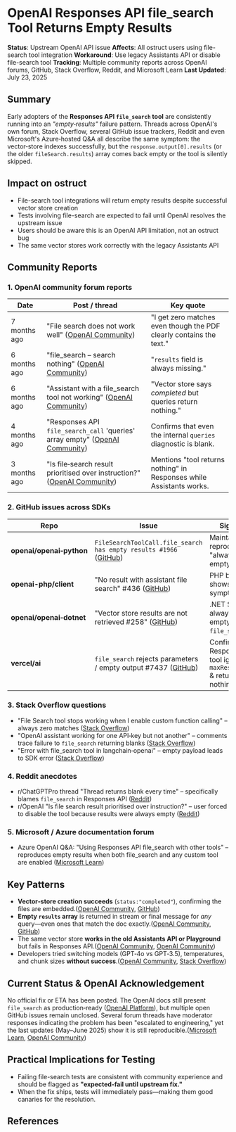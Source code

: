 # OpenAI Responses API file_search Tool Returns Empty Results

**Status**: Upstream OpenAI API issue
**Affects**: All ostruct users using file-search tool integration
**Workaround**: Use legacy Assistants API or disable file-search tool
**Tracking**: Multiple community reports across OpenAI forums, GitHub, Stack Overflow, Reddit, and Microsoft Learn
**Last Updated**: July 23, 2025

## Summary

Early adopters of the **Responses API `file_search` tool** are consistently running into an *"empty‐results"* failure pattern. Threads across OpenAI's own forum, Stack Overflow, several GitHub issue trackers, Reddit and even Microsoft's Azure‑hosted Q&A all describe the same symptom: the vector‑store indexes successfully, but the `response.output[0].results` (or the older `fileSearch.results`) array comes back empty or the tool is silently skipped.

## Impact on ostruct

- File-search tool integrations will return empty results despite successful vector store creation
- Tests involving file-search are expected to fail until OpenAI resolves the upstream issue
- Users should be aware this is an OpenAI API limitation, not an ostruct bug
- The same vector stores work correctly with the legacy Assistants API

## Community Reports

### 1. OpenAI community forum reports

| Date         | Post / thread                                                                    | Key quote                                                            |
| ------------ | -------------------------------------------------------------------------------- | -------------------------------------------------------------------- |
| 7 months ago | "File search does not work well" ([OpenAI Community][1])                         | "I get zero matches even though the PDF clearly contains the text."  |
| 6 months ago | "file\_search – search nothing" ([OpenAI Community][2])                          | "`results` field is always missing."                                 |
| 6 months ago | "Assistant with a file\_search tool not working" ([OpenAI Community][3])         | "Vector store says *completed* but queries return nothing."          |
| 4 months ago | "Responses API `file_search_call` 'queries' array empty" ([OpenAI Community][4]) | Confirms that even the internal `queries` diagnostic is blank.       |
| 3 months ago | "Is file‑search result prioritised over instruction?" ([OpenAI Community][5])    | Mentions "tool returns nothing" in Responses while Assistants works. |

### 2. GitHub issues across SDKs

| Repo                     | Issue                                                                  | Signal                                                          |
| ------------------------ | ---------------------------------------------------------------------- | --------------------------------------------------------------- |
| **openai/openai‑python** | `FileSearchToolCall.file_search has empty results #1966` ([GitHub][6]) | Maintainer reproduced: "always empty."                          |
| **openai-php/client**    | "No result with assistant file search" #436 ([GitHub][7])              | PHP binding shows same symptom.                                 |
| **openai/openai‑dotnet** | "Vector store results are not retrieved #258" ([GitHub][8])            | .NET SDK always empty on `file_search`.                         |
| **vercel/ai**            | `file_search` rejects parameters / empty output #7437 ([GitHub][9])    | Confirms Responses tool ignores `maxResults` & returns nothing. |

### 3. Stack Overflow questions

- "File Search tool stops working when I enable custom function calling" – always zero matches ([Stack Overflow][10])
- "OpenAI assistant working for one API‑key but not another" – comments trace failure to `file_search` returning blanks ([Stack Overflow][11])
- "Error with file\_search tool in langchain‑openai" – empty payload leads to SDK error ([Stack Overflow][12])

### 4. Reddit anecdotes

- r/ChatGPTPro thread "Thread returns blank every time" – specifically blames `file_search` in Responses API ([Reddit][13])
- r/OpenAI "Is file search result prioritised over instruction?" – user forced to disable the tool because results were always empty ([Reddit][14])

### 5. Microsoft / Azure documentation forum

- Azure OpenAI Q&A: "Using Responses API file\_search with other tools" – reproduces empty results when both file\_search and any custom tool are enabled ([Microsoft Learn][15])

## Key Patterns

- **Vector‑store creation succeeds** (`status:"completed"`), confirming the files are embedded.([OpenAI Community][4], [GitHub][8])
- **Empty `results` array** is returned in stream or final message for *any* query—even ones that match the doc exactly.([OpenAI Community][1], [GitHub][6])
- The same vector store **works in the old Assistants API or Playground** but fails in Responses API.([OpenAI Community][4], [OpenAI Community][16])
- Developers tried switching models (GPT‑4o vs GPT‑3.5), temperatures, and chunk sizes **without success**.([OpenAI Community][2], [Stack Overflow][10])

## Current Status & OpenAI Acknowledgement

No official fix or ETA has been posted. The OpenAI docs still present `file_search` as production‑ready ([OpenAI Platform][17]), but multiple open GitHub issues remain unclosed. Several forum threads have moderator responses indicating the problem has been "escalated to engineering," yet the last updates (May–June 2025) show it is still reproducible.([Microsoft Learn][15], [OpenAI Community][5])

## Practical Implications for Testing

- Failing file-search tests are consistent with community experience and should be flagged as **"expected‑fail until upstream fix."**
- When the fix ships, tests will immediately pass—making them good canaries for the resolution.

## References

[1]: https://community.openai.com/t/file-search-does-not-work-well/1066585?utm_source=chatgpt.com "File search does not work well - API - OpenAI Developer Community"
[2]: https://community.openai.com/t/file-search-search-nothing/1086961?utm_source=chatgpt.com "File_search - search nothing - API - OpenAI Developer Community"
[3]: https://community.openai.com/t/assistant-with-a-file-search-tool-not-working/1097484?utm_source=chatgpt.com "Assistant with a file_search tool not working - API"
[4]: https://community.openai.com/t/responses-api-file-search-call-queries-array-empty-in-response-output-item-added-event/1152057?utm_source=chatgpt.com "Responses API file_search_call 'queries' array empty in response ..."
[5]: https://community.openai.com/t/is-file-search-result-prioritized-over-instruction/1206961?utm_source=chatgpt.com "Is file search result prioritized over instruction? - API"
[6]: https://github.com/openai/openai-python/issues/1966?utm_source=chatgpt.com "FileSearchToolCall.file_search has empty results #1966 - GitHub"
[7]: https://github.com/openai-php/client/issues/436?utm_source=chatgpt.com "openai-php/client - [Bug]: No result with assistant file search - GitHub"
[8]: https://github.com/openai/openai-dotnet/issues/258?utm_source=chatgpt.com "Assistant Vector Store results are not retrieved · Issue #258 - GitHub"
[9]: https://github.com/vercel/ai/issues/7437?utm_source=chatgpt.com "file_search tool rejects maxResults and searchType parameters with ..."
[10]: https://stackoverflow.com/questions/79329549/file-search-tool-stops-working-when-i-enable-custom-function-calling?utm_source=chatgpt.com "File Search tool stops working when I enable custom function calling"
[11]: https://stackoverflow.com/questions/79118646/openai-assistant-working-for-one-api-key-but-not-for-another-one?utm_source=chatgpt.com "OpenAI Assistant - working for one API_Key but not for another one?"
[12]: https://stackoverflow.com/questions/79639207/error-with-file-search-tool-in-langchain-python-library?utm_source=chatgpt.com "Error with file_search tool in langchain python library - Stack Overflow"
[13]: https://www.reddit.com/r/ChatGPTPro/comments/1d1wrup/thread_returns_nothingblank_everytime/?utm_source=chatgpt.com "Thread returns nothing/blank everytime : r/ChatGPTPro - Reddit"
[14]: https://www.reddit.com/r/OpenAI/comments/1jqfa5k/is_file_search_result_prioritized_over_instruction/?utm_source=chatgpt.com "Is file search result prioritized over instruction? - OpenAI - Reddit"
[15]: https://learn.microsoft.com/en-us/answers/questions/2276634/using-responses-api-file-search-with-other-custom?utm_source=chatgpt.com "Using Responses API file_search with other custom tools ..."
[16]: https://community.openai.com/t/file-search-tool-broken-assistants-api/1041727?utm_source=chatgpt.com "'file_search' Tool Broken (Assistants API) - Bugs"
[17]: https://platform.openai.com/docs/guides/tools-file-search?utm_source=chatgpt.com "File search - OpenAI API"
